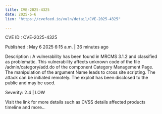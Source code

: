 ```yaml
---
title: CVE-2025-4325
date: 2025-5-6
lien: "https://cvefeed.io/vuln/detail/CVE-2025-4325"

---
```


CVE ID : CVE-2025-4325

Published :  May 6
2025
6:15 a.m. | 36 minutes ago

Description : A vulnerability has been found in MRCMS 3.1.2 and classified as problematic. This vulnerability affects unknown code of the file /admin/category/add.do of the component Category Management Page. The manipulation of the argument Name leads to cross site scripting. The attack can be initiated remotely. The exploit has been disclosed to the public and may be used.

Severity: 2.4 | LOW

Visit the link for more details
such as CVSS details
affected products
timeline
and more...
